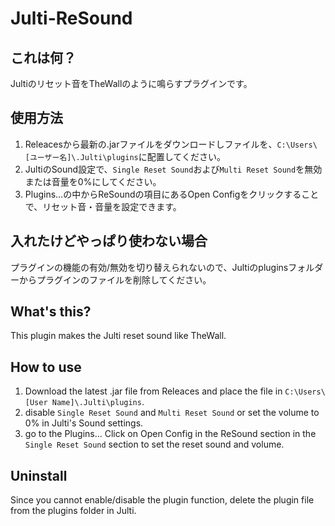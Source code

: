 # Julti-ReSound

## これは何？
Jultiのリセット音をTheWallのように鳴らすプラグインです。

## 使用方法
1. Releacesから最新の.jarファイルをダウンロードしファイルを、`C:\Users\[ユーザー名]\.Julti\plugins`に配置してください。
2. JultiのSound設定で、`Single Reset Sound`および`Multi Reset Sound`を無効または音量を0%にしてください。
3. Plugins...の中からReSoundの項目にあるOpen Configをクリックすることで、リセット音・音量を設定できます。

## 入れたけどやっぱり使わない場合
プラグインの機能の有効/無効を切り替えられないので、Jultiのpluginsフォルダーからプラグインのファイルを削除してください。

## What's this?
This plugin makes the Julti reset sound like TheWall.

## How to use
1. Download the latest .jar file from Releaces and place the file in `C:\Users\[User Name]\.Julti\plugins`.
2. disable `Single Reset Sound` and `Multi Reset Sound` or set the volume to 0% in Julti's Sound settings.
3. go to the Plugins... Click on Open Config in the ReSound section in the `Single Reset Sound` section to set the reset sound and volume.

## Uninstall
Since you cannot enable/disable the plugin function, delete the plugin file from the plugins folder in Julti.
